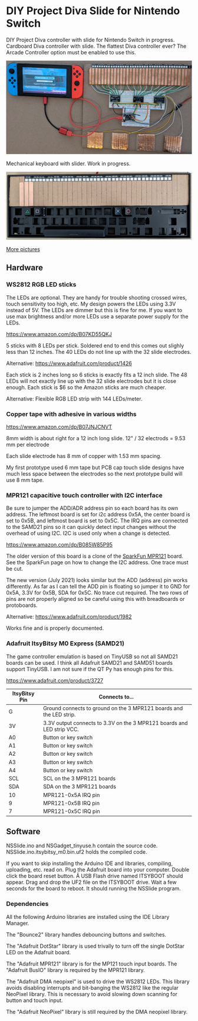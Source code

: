 # DIY Project Diva Slide for Nintendo Switch

DIY Project Diva controller with slide for Nintendo Switch in progress.
Cardboard Diva controller with slide. The flattest Diva controller ever?
The Arcade Controller option must be enabled to use this.

![](./images/Arcade_Controller_small.jpg)

Mechanical keyboard with slider. Work in progress.

![](./images/keyb_slide.jpg)

[More pictures](./README_pictures.md)

## Hardware

### WS2812 RGB LED sticks

The LEDs are optional. They are handy for trouble shooting crossed
wires, touch sensitivity too high, etc. My design powers the LEDs
using 3.3V instead of 5V. The LEDs are dimmer but this is fine for me.
If you want to use max brightness and/or more LEDs use a separate power
supply for the LEDs.

https://www.amazon.com/dp/B07KD55QKJ

5 sticks with 8 LEDs per stick. Soldered end to end this comes out
slighly less than 12 inches. The 40 LEDs do not line up with the 32
slide electrodes.

Alternative: https://www.adafruit.com/product/1426

Each stick is 2 inches long so 6 sticks is exactly fits a 12 inch
slide. The 48 LEDs will not exactly line up with the 32 slide
electrodes but it is close enough. Each stick is $6 so the Amazon
sticks are much cheaper.

Alternative: Flexible RGB LED strip with 144 LEDs/meter.

### Copper tape with adhesive in various widths

https://www.amazon.com/dp/B07JNJCNVT

8mm width is about right for a 12 inch long slide.
12" / 32 electrods = 9.53 mm per electrode

Each slide electrode has 8 mm of copper with 1.53 mm spacing.

My first prototype used 6 mm tape but PCB cap touch slide designs have much
less space between the electrodes so the next prototype build will use
8 mm tape.

### MPR121 capacitive touch controller with I2C interface

Be sure to jumper the ADD/ADR address pin so each board has its own address.
The leftmost board is set for i2c address 0x5A, the center board is set to
0x5B, and leftmost board is set to 0x5C. The IRQ pins are connected to the
SAMD21 pins so it can quickly detect input changes without the overhead of
using I2C. I2C is used only when a change is detected.

https://www.amazon.com/dp/B085W85P95

The older version of this board is a clone of the
[SparkFun MPR121](https://www.sparkfun.com/products/retired/9695) board.
See the SparkFun page on how to change the I2C address. One trace must
be cut.

The new version (July 2021) looks similar but the ADD (address) pin
works differently. As far as I can tell the ADD pin is floating so
jumper it to GND for 0x5A, 3.3V for 0x5B, SDA for 0x5C. No trace
cut required. The two rows of pins are not properly aligned so be
careful using this with breadboards or protoboards.

Alternative: https://www.adafruit.com/product/1982

Works fine and is properly documented.

### Adafruit ItsyBitsy M0 Express (SAMD21)

The game controller emulation is based on TinyUSB so not all SAMD21 boards can
be used. I think all Adafruit SAMD21 and SAMD51 boards support TinyUSB. I am
not sure if the QT Py has enough pins for this.

https://www.adafruit.com/product/3727

ItsyBitsy Pin   |Connects to...
----------------|-------------------
G               |Ground connects to ground on the 3 MPR121 boards and the LED strip.
3V              |3.3V output connects to 3.3V on the 3 MPR121 boards and LED strip VCC.
A0              |Button or key switch
A1              |Button or key switch
A2              |Button or key switch
A3              |Button or key switch
A4              |Button or key switch
SCL             |SCL on the 3 MPR121 boards
SDA             |SDA on the 3 MPR121 boards
10              |MPR121-0x5A IRQ pin
9               |MPR121-0x5B IRQ pin
7               |MPR121-0x5C IRQ pin

## Software

NSSlide.ino and NSGadget_tinyuse.h contain the source code.
NSSlide.ino.itsybitsy_m0.bin.uf2 holds the compiled code.

If you want to skip installing the Arduino IDE and libraries, compiling,
uploading, etc. read on. Plug the Adafruit board into your computer. Double
click the board reset button. Â USB Flash drive named ITSYBOOT should appear.
Drag and drop the UF2 file on the ITSYBOOT drive. Wait a few seconds for the
board to reboot. It should running the NSSlide program.

### Dependencies

All the following Arduino libraries are installed using the IDE Library Manager.

The "Bounce2" library handles debouncing buttons and switches.

The "Adafruit DotStar" library is used trivally to turn off the single DotStar
LED on the Adafruit board.


The "Adafruit MPR121" library is for the MP121 touch input boards.
The "Adafruit BusIO" library is required by the MPR121 library.

The "Adafruit DMA neopixel" is used to drive the WS2812 LEDs. This library
avoids disabling interrupts and bit-banging the WS2812 like the regular NeoPixel library.
This is necessary to avoid slowing down scanning for button and touch input.

The "Adafruit NeoPixel" library is still required by the DMA neopixel library.
